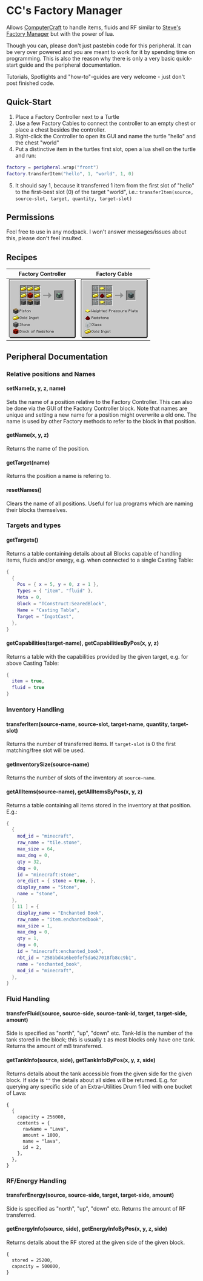 CC's Factory Manager
================

Allows [ComputerCraft](http://www.computercraft.info/) to handle items, fluids and RF similar to [Steve's Factory Manager](http://www.minecraftforum.net/forums/mapping-and-modding/minecraft-mods/1293066-1-7-2-steves-factory-manager) but with the power of lua.

Though you can, please don't just pastebin code for this peripheral. It can be very over powered and you are meant to work for it by spending time on programming. This is also the reason why there is only a very basic quick-start guide and the peripheral documentation.

Tutorials, Spotlights and "how-to"-guides are very welcome - just don't post finished code.


Quick-Start
----------------

1. Place a Factory Controller next to a Turtle
2. Use a few Factory Cables to connect the controller to an empty chest or place a chest besides the controller.
3. Right-click the Controller to open its GUI and name the turtle "hello" and the chest "world"
4. Put a distinctive item in the turtles first slot, open a lua shell on the turtle and run:

```lua
factory = peripheral.wrap("front")
factory.transferItem("hello", 1, "world", 1, 0)
```

5. It should say 1, because it transferred 1 item from the first slot of "hello" to the first-best slot (0) of the target "world", i.e.: ``` transferItem(source, source-slot, target, quantity, target-slot) ```


Permissions
-----------------

Feel free to use in any modpack. I won't answer messages/issues about this, please don't feel insulted.


Recipes
-----------------

Factory Controller         |  Factory Cable
:-------------------------:|:-------------------------:
![](/readme-images/FactoryController.png)  |  ![](/readme-images/FactoryCable.png)


Peripheral Documentation
-----------------

### Relative positions and Names

#### setName(x, y, z, name)
Sets the name of a position relative to the Factory Controller. This can also be done via the GUI of the Factory Controller block. Note that names are unique and setting a new name for a position might overwrite a old one.
The name is used by other Factory methods to refer to the block in that position.

#### getName(x, y, z)
Returns the name of the position.

#### getTarget(name)
Returns the position a name is refering to.

#### resetNames()
Clears the name of all positions. Useful for lua programs which are naming their blocks themselves.



### Targets and types

#### getTargets()
Returns a table containing details about all Blocks capable of handling items, fluids and/or energy, e.g. when connected to a single Casting Table:
```lua
{
  {
    Pos = { x = 5, y = 0, z = 1 },
    Types = { "item", "fluid" },
    Meta = 0,
    Block = "TConstruct:SearedBlock",
    Name = "Casting Table",
    Target = "IngotCast",
  },
}
```

#### getCapabilities(target-name), getCapabilitiesByPos(x, y, z)
Returns a table with the capabilities provided by the given target, e.g. for above Casting Table:
```lua
{
  item = true,
  fluid = true
}
```



### Inventory Handling

#### transferItem(source-name, source-slot, target-name, quantity, target-slot)
Returns the number of transferred items. If ```target-slot``` is 0 the first matching/free slot will be used.

#### getInventorySize(source-name)
Returns the number of slots of the inventory at ```source-name```.

#### getAllItems(source-name), getAllItemsByPos(x, y, z)
Returns a table containing all items stored in the inventory at that position. E.g.:
```lua
{
  {
    mod_id = "minecraft",
    raw_name = "tile.stone",
    max_size = 64,
    max_dmg = 0,
    qty = 32,
    dmg = 0,
    id = "minecraft:stone",
    ore_dict = { stone = true, },
    display_name = "Stone",
    name = "stone",
  },
  [ 11 ] = {
    display_name = "Enchanted Book",
    raw_name = "item.enchantedbook",
    max_size = 1,
    max_dmg = 0,
    qty = 1,
    dmg = 0,
    id = "minecraft:enchanted_book",
    nbt_id = "258bbd4a6be0fef5da627018fb8cc9b1",
    name = "enchanted_book",
    mod_id = "minecraft",
  },
}
```



### Fluid Handling

#### transferFluid(source, source-side, source-tank-id, target, target-side, amount)
Side is specified as "north", "up", "down" etc.
Tank-Id is the number of the tank stored in the block; this is usually ```1``` as most blocks only have one tank.
Returns the amount of mB transferred.

#### getTankInfo(source, side), getTankInfoByPos(x, y, z, side)
Returns details about the tank accessible from the given side for the given block. If side is ```""``` the details about all sides will be returned. E.g. for querying any specific side of an Extra-Utilities Drum filled with one bucket of Lava:
```
{
  {
    capacity = 256000,
    contents = {
      rawName = "Lava",
      amount = 1000,
      name = "lava",
      id = 2,
    },
  },
}
```



### RF/Energy Handling

#### transferEnergy(source, source-side, target, target-side, amount)
Side is specified as "north", "up", "down" etc.
Returns the amount of RF transferred.

#### getEnergyInfo(source, side), getEnergyInfoByPos(x, y, z, side)
Returns details about the RF stored at the given side of the given block.
```
{
  stored = 25200,
  capacity = 500000,
}
```
